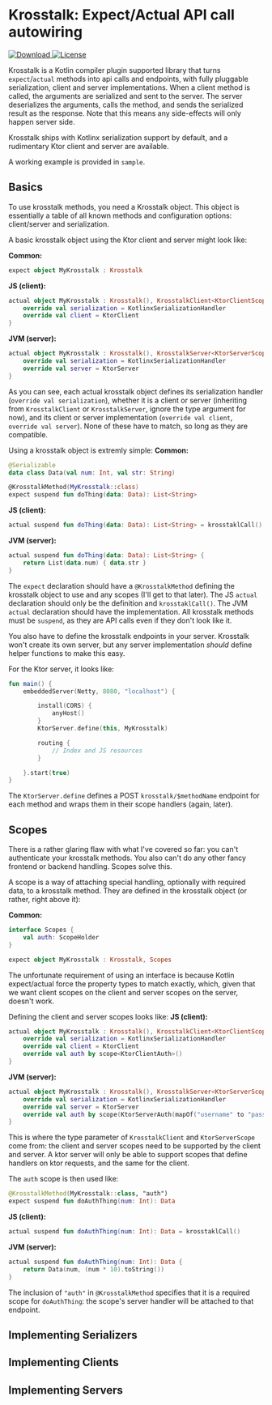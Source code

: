 # Krosstalk: Expect/Actual API call autowiring

[ ![Download](https://api.bintray.com/packages/rnett/krosstalk/krosstalk/images/download.svg) ](https://bintray.com/rnett/krosstalk/krosstalk/_latestVersion)
[![License](https://img.shields.io/badge/License-Apache%202.0-yellowgreen.svg)](https://opensource.org/licenses/Apache-2.0)

Krosstalk is a Kotlin compiler plugin supported library that turns `expect`/`actual` methods into api calls and
endpoints, with fully pluggable serialization, client and server implementations. When a client method is called, the
arguments are serialized and sent to the server. The server deserializes the arguments, calls the method, and sends the
serialized result as the response. Note that this means any side-effects will only happen server side.

Krosstalk ships with Kotlinx serialization support by default, and a rudimentary Ktor client and server are available.

A working example is provided in `sample`.

## Basics

To use krosstalk methods, you need a Krosstalk object. This object is essentially a table of all known methods and
configuration options: client/server and serialization.

A basic krosstalk object using the Ktor client and server might look like:

**Common:**

```kotlin
expect object MyKrosstalk : Krosstalk
```

**JS (client):**

```kotlin
actual object MyKrosstalk : Krosstalk(), KrosstalkClient<KtorClientScope> {
    override val serialization = KotlinxSerializationHandler
    override val client = KtorClient
}
```

**JVM (server):**

```kotlin
actual object MyKrosstalk : Krosstalk(), KrosstalkServer<KtorServerScope>, Scopes {
    override val serialization = KotlinxSerializationHandler
    override val server = KtorServer
}
```

As you can see, each actual krosstalk object defines its serialization handler (`override val serialization`), whether
it is a client or server (inheriting from `KrosstalkClient` or `KrosstalkServer`, ignore the type argument for now), and
its client or server implementation (`override val client`, `override val server`). None of these have to match, so long
as they are compatible.

Using a krosstalk object is extremly simple:
**Common:**

```kotlin
@Serializable
data class Data(val num: Int, val str: String)

@KrosstalkMethod(MyKrosstalk::class)
expect suspend fun doThing(data: Data): List<String>
```

**JS (client):**

```kotlin
actual suspend fun doThing(data: Data): List<String> = krosstaklCall()
```

**JVM (server):**

```kotlin
actual suspend fun doThing(data: Data): List<String> {
    return List(data.num) { data.str }
}
```

The `expect` declaration should have a `@KrosstalkMethod` defining the krosstalk object to use and any scopes (I'll get
to that later). The JS `actual` declaration should only be the definition and `krosstaklCall()`. The JVM `actual`
declaration should have the implementation. All krosstalk methods must be `suspend`, as they are API calls even if they
don't look like it.

You also have to define the krosstalk endpoints in your server. Krosstalk won't create its own server, but any server
implementation *should* define helper functions to make this easy.

For the Ktor server, it looks like:

```kotlin
fun main() {
    embeddedServer(Netty, 8080, "localhost") {

        install(CORS) {
            anyHost()
        }
        KtorServer.define(this, MyKrosstalk)

        routing {
            // Index and JS resources
        }

    }.start(true)
}
```

The `KtorServer.define` defines a POST `krosstalk/$methodName` endpoint for each method and wraps them in their scope
handlers (again, later).

## Scopes

There is a rather glaring flaw with what I've covered so far: you can't authenticate your krosstalk methods. You also
can't do any other fancy frontend or backend handling. Scopes solve this.

A scope is a way of attaching special handling, optionally with required data, to a krosstalk method. They are defined
in the krosstalk object (or rather, right above it):

**Common:**

```kotlin
interface Scopes {
    val auth: ScopeHolder
}

expect object MyKrosstalk : Krosstalk, Scopes
```

The unfortunate requirement of using an interface is because Kotlin expect/actual force the property types to match
exactly, which, given that we want client scopes on the client and server scopes on the server, doesn't work.

Defining the client and server scopes looks like:
**JS (client):**

```kotlin
actual object MyKrosstalk : Krosstalk(), KrosstalkClient<KtorClientScope>, Scopes {
    override val serialization = KotlinxSerializationHandler
    override val client = KtorClient
    override val auth by scope<KtorClientAuth>()
}
```

**JVM (server):**

```kotlin
actual object MyKrosstalk : Krosstalk(), KrosstalkServer<KtorServerScope>, Scopes {
    override val serialization = KotlinxSerializationHandler
    override val server = KtorServer
    override val auth by scope(KtorServerAuth(mapOf("username" to "password")))
}
```

This is where the type parameter of `KrosstalkClient` and `KtorServerScope` come from: the client and server scopes need
to be supported by the client and server. A ktor server will only be able to support scopes that define handlers on ktor
requests, and the same for the client.

The `auth` scope is then used like:

```kotlin
@KrosstalkMethod(MyKrosstalk::class, "auth")
expect suspend fun doAuthThing(num: Int): Data
```

**JS (client):**

```kotlin
actual suspend fun doAuthThing(num: Int): Data = krosstaklCall()
```

**JVM (server):**

```kotlin
actual suspend fun doAuthThing(num: Int): Data {
    return Data(num, (num * 10).toString())
}
```

The inclusion of `"auth"` in `@KrosstalkMethod` specifies that it is a required scope for `doAuthThing`: the scope's
server handler will be attached to that endpoint.

## Implementing Serializers

## Implementing Clients

## Implementing Servers